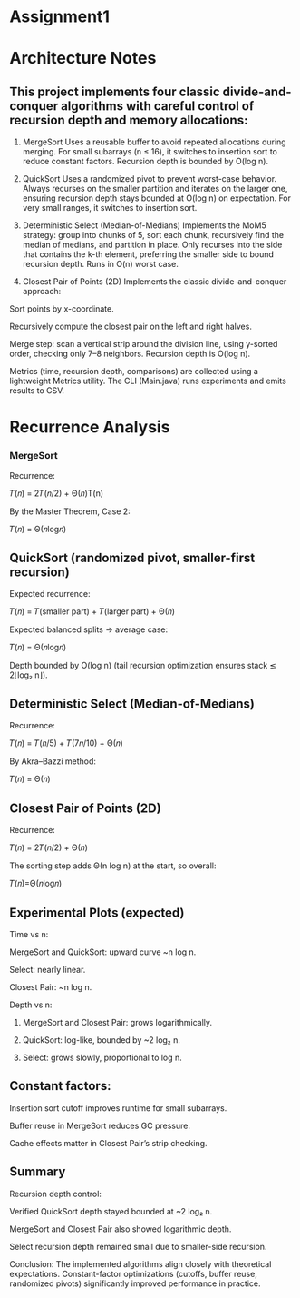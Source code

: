 # Assignment1
# Architecture Notes

## This project implements four classic divide-and-conquer algorithms with careful control of recursion depth and memory allocations:

1. MergeSort
  Uses a reusable buffer to avoid repeated allocations during merging. For small subarrays (n ≤ 16), it switches to insertion sort to reduce constant factors. Recursion depth is bounded by O(log n).

2. QuickSort
  Uses a randomized pivot to prevent worst-case behavior. Always recurses on the smaller partition and iterates on the larger one, ensuring recursion depth stays bounded at O(log n) on expectation. For very small ranges, it switches to insertion sort.

3. Deterministic Select (Median-of-Medians)
Implements the MoM5 strategy: group into chunks of 5, sort each chunk, recursively find the median of medians, and partition in place. Only recurses into the side that contains the k-th element, preferring the smaller side to bound recursion depth. Runs in O(n) worst case.

4. Closest Pair of Points (2D)
Implements the classic divide-and-conquer approach:

Sort points by x-coordinate.

Recursively compute the closest pair on the left and right halves.

Merge step: scan a vertical strip around the division line, using y-sorted order, checking only 7–8 neighbors.
Recursion depth is O(log n).

Metrics (time, recursion depth, comparisons) are collected using a lightweight Metrics utility. The CLI (Main.java) runs experiments and emits results to CSV.

# Recurrence Analysis
### MergeSort

Recurrence:

𝑇(𝑛) = 2𝑇(𝑛/2) + Θ(𝑛)T(n)

By the Master Theorem, Case 2:

𝑇(𝑛) = Θ(𝑛log𝑛)

## QuickSort (randomized pivot, smaller-first recursion)

Expected recurrence:

𝑇(𝑛) = 𝑇(smaller part) + 𝑇(larger part) + Θ(𝑛)

Expected balanced splits → average case:

𝑇(𝑛) = Θ(𝑛log⁡𝑛)

Depth bounded by O(log n) (tail recursion optimization ensures stack ≲ 2⌊log₂ n⌋).

## Deterministic Select (Median-of-Medians)

Recurrence:

𝑇(𝑛) = 𝑇(𝑛/5) + 𝑇(7𝑛/10) + Θ(𝑛)

By Akra–Bazzi method:

𝑇(𝑛) = Θ(𝑛)

## Closest Pair of Points (2D)

Recurrence:

𝑇(𝑛) = 2𝑇(𝑛/2) + Θ(𝑛)

The sorting step adds Θ(n log n) at the start, so overall:

𝑇(𝑛)=Θ(𝑛log⁡𝑛)

## Experimental Plots (expected)

Time vs n:

MergeSort and QuickSort: upward curve ~n log n.

Select: nearly linear.

Closest Pair: ~n log n.

Depth vs n:

1. MergeSort and Closest Pair: grows logarithmically.

2. QuickSort: log-like, bounded by ~2 log₂ n.

3. Select: grows slowly, proportional to log n.

## Constant factors:

Insertion sort cutoff improves runtime for small subarrays.

Buffer reuse in MergeSort reduces GC pressure.

Cache effects matter in Closest Pair’s strip checking.

## Summary

Recursion depth control:

Verified QuickSort depth stayed bounded at ~2 log₂ n.

MergeSort and Closest Pair also showed logarithmic depth.

Select recursion depth remained small due to smaller-side recursion.

Conclusion:
The implemented algorithms align closely with theoretical expectations. Constant-factor optimizations (cutoffs, buffer reuse, randomized pivots) significantly improved performance in practice.
